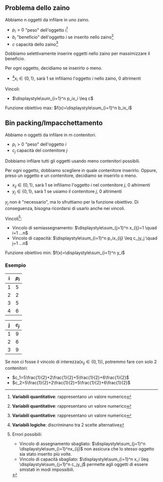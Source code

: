 ## Problema dello zaino
Abbiamo n oggetti da infilare in uno zaino.

- $p_i>0$ "peso" dell'oggetto $i$[^1]
- $b_i$ "beneficio" dell'oggetto $i$ se inserito nello zaino[^1]
- $c$ capacità dello zaino[^1]

Dobbiamo selettivamente inserire oggetti nello zaino per massimizzare il beneficio.

Per ogni oggetto, decidiamo se inserirlo o meno.

- [^2]$x_i \in \{0,1\}$, sarà 1 se infiliamo l'oggetto $i$ nello zaino, 0 altrimenti

Vincoli:

- $\displaystyle\sum_{i=1}^n p_ix_i \leq c$

Funzione obiettivo max: $f(x)=\displaystyle\sum_{i=1}^n b_ix_i$

## Bin packing/Impacchettamento
Abbiamo n oggetti da infilare in m contenitori.

- $p_i>0$ "peso" dell'oggetto $i$
- $c_j$ capacità del contenitore $j$

Dobbiamo infilare tutti gli oggetti usando meno contenitori possibili.

Per ogni oggetto, dobbiamo scegliere in quale contenitore inserirlo. Oppure, preso un oggetto e un contenitore, decidiamo se inserirlo o meno.

- $x_{ij} \in \{0,1\}$, sarà 1 se infiliamo l'oggetto $i$ nel contenitore $j$, 0 altrimenti
-  $y_j \in \{0,1\}$, sarà 1 se usiamo il contenitore $j$, 0 altrimenti

$y_j$ non è "necessario", ma lo sfruttiamo per la funzione obiettivo. Di conseguenza, bisogna ricordarsi di usarlo anche nei vincoli.

Vincoli[^3]:
- Vincolo di semiassegnamento: $\displaystyle\sum_{j=1}^n x_{ij}=1 \quad i=1 ...n$
- Vincolo di capacità: $\displaystyle\sum_{i=1}^n p_ix_{ij} \leq c_jy_j \quad j=1 ...n$

Funzione obiettivo min: $f(x)=\displaystyle\sum_{i=1}^n y_i$
### Esempio

| i   | $p_i$ |
| --- | ----- |
| 1   | 5     |
| 2   | 2     |
| 3   | 5     |
| 4   | 6     |

| j   | $c_j$ |
| --- | ---- |
| 1   | 9    |
| 2   | 6    |
| 3   | 9    |

Se non ci fosse il vincolo di interezza($x_{ij} \in \{0,1\}$), potremmo fare con solo 2 contenitori:

- $c_1=5\frac{1}{2}+2\frac{1}{2}+5\frac{1}{2}+6\frac{1}{2}$
- $c_2=5\frac{1}{2}+2\frac{1}{2}+5\frac{1}{2}+6\frac{1}{2}$


[^1]: **Variabili quantitative**: rappresentano un valore numerico
[^2]: **Variabili logiche**: discriminano tra 2 scelte alternative
[^3]: Errori possibili:
	- Vincolo di assegnamento sbagliato: $\displaystyle\sum_{j=1}^n \displaystyle\sum_{i=1}^nx_{ij}$ non assicura che lo stesso oggetto sia stato inserito più volte.
	- Vincolo di capacità sbagliato: $\displaystyle\sum_{i=1}^n x_i \leq \displaystyle\sum_{j=1}^n c_jy_j$ permette agli oggetti di essere smistati in modi impossibili.